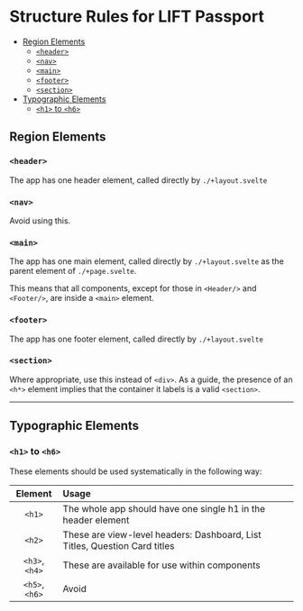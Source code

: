 # Structure Rules for LIFT Passport <!-- omit from toc -->

- [Region Elements](#region-elements)
  - [`<header>`](#header)
  - [`<nav>`](#nav)
  - [`<main>`](#main)
  - [`<footer>`](#footer)
  - [`<section>`](#section)
- [Typographic Elements](#typographic-elements)
  - [`<h1>` to `<h6>`](#h1-to-h6)

## Region Elements

### `<header>`

The app has one header element, called directly by `./+layout.svelte`

### `<nav>`

Avoid using this.

### `<main>`

The app has one main element, called directly by `./+layout.svelte` as the parent element of `./+page.svelte`.

This means that all components, except for those in `<Header/>` and `<Footer/>`, are inside a `<main>` element.

### `<footer>`

The app has one footer element, called directly by `./+layout.svelte`

### `<section>`

Where appropriate, use this instead of `<div>`. As a guide, the presence of an `<h*>` element implies that the container it labels is a valid `<section>`.

---

## Typographic Elements

### `<h1>` to `<h6>`

These elements should be used systematically in the following way:

|    Element     | Usage                                                                      |
| :------------: | :------------------------------------------------------------------------- |
|     `<h1>`     | The whole app should have one single h1 in the header element              |
|     `<h2>`     | These are view-level headers: Dashboard, List Titles, Question Card titles |
| `<h3>`, `<h4>` | These are available for use within components                              |
| `<h5>`, `<h6>` | Avoid                                                                      |
